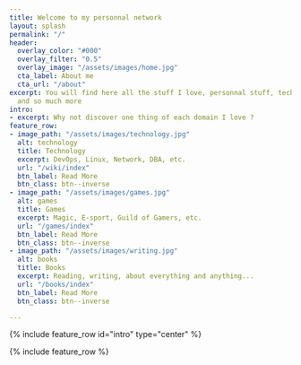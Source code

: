 ```yaml
---
title: Welcome to my personnal network
layout: splash
permalink: "/"
header:
  overlay_color: "#000"
  overlay_filter: "0.5"
  overlay_image: "/assets/images/home.jpg"
  cta_label: About me
  cta_url: "/about"
excerpt: You will find here all the stuff I love, personnal stuff, technical stuff
  and so much more
intro:
- excerpt: Why not discover one thing of each domain I love ?
feature_row:
- image_path: "/assets/images/technology.jpg"
  alt: technology
  title: Technology
  excerpt: DevOps, Linux, Network, DBA, etc.
  url: "/wiki/index"
  btn_label: Read More
  btn_class: btn--inverse
- image_path: "/assets/images/games.jpg"
  alt: games
  title: Games
  excerpt: Magic, E-sport, Guild of Gamers, etc.
  url: "/games/index"
  btn_label: Read More
  btn_class: btn--inverse
- image_path: "/assets/images/writing.jpg"
  alt: books
  title: Books
  excerpt: Reading, writing, about everything and anything...
  url: "/books/index"
  btn_label: Read More
  btn_class: btn--inverse

---
```

{% include feature_row id="intro" type="center" %}

{% include feature_row %}